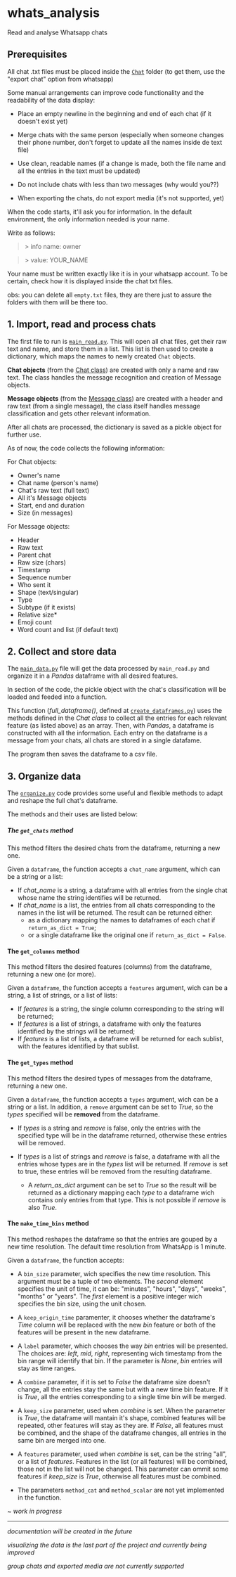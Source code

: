 # whats_analysis
Read and analyse Whatsapp chats

## Prerequisites

All chat .txt files must be placed inside the [`Chat`](./Chats/ "Chat folder") folder (to get them, use the "export chat" option from whatsapp)

Some manual arrangements can improve code functionality and the readability of the data display:
- Place an empty newline in the beginning and end of each chat (if it doesn't exist yet)
- Merge chats with the same person (especially when someone changes their phone number, don't forget to update all the names inside de text file)
- Use clean, readable names (if a change is made, both the file name and all the entries in the text must be updated)

- Do not include chats with less than two messages (why would you??)
- When exporting the chats, do not export media (it's not supported, yet)

When the code starts, it'll ask you for information. In the default environment, the only information needed is your name.

Write as follows:
>\> info name: owner

>\> value: YOUR_NAME

Your name must be written exactly like it is in your whatsapp account. To be certain, check how it is displayed inside the chat txt files.

obs: you can delete all `empty.txt` files, they are there just to assure the folders with them will be there too.

## 1. Import, read and process chats

The first file to run is [`main_read.py`][mr].
This will open all chat files, get their raw text and name, and store them in a list.
This list is then used to create a dictionary, which maps the names to newly created `Chat` objects.

**Chat objects** (from the [Chat class][chat]) are created with only a name and raw text. The class handles the message recognition and creation of Message objects.

**Message objects** (from the [Message class][msg]) are created with a header and raw text (from a single message), the class itself handles message classification and gets other relevant information.

After all chats are processed, the dictionary is saved as a pickle object for further use.

As of now, the code collects the following information:

  For Chat objects:
  - Owner's name
  - Chat name (person's name)
  - Chat's raw text (full text)
  - All it's Message objects
  - Start, end and duration
  - Size (in messages)
  
  For Message objects:
  - Header
  - Raw text
  - Parent chat
  - Raw size (chars)
  - Timestamp
  - Sequence number
  - Who sent it
  - Shape (text/singular)
  - Type
  - Subtype (if it exists)
  - Relative size*
  - Emoji count
  - Word count and list (if default text)
  

## 2. Collect and store data

The [`main_data.py`][md] file will get the data processed by `main_read.py` and organize it in a _Pandas_ dataframe with all desired features.

In section of the code, the pickle object with the chat's classification will be loaded and feeded into a function.

This function (_full_dataframe()_, defined at [`create_dataframes.py`][cdf]) uses the methods defined in the _Chat class_ to collect all the entries for each relevant feature (as listed above) as an array. Then, with _Pandas_, a dataframe is constructed with all the information. Each entry on the dataframe is a message from your chats, all chats are stored in a single datafame.

The program then saves the dataframe to a csv file.


## 3. Organize data

The [`organize.py`][org] code provides some useful and flexible methods to adapt and reshape the full chat's dataframe.

The methods and their uses are listed below:

##### The `get_chats` method

This method filters the desired chats from the dataframe, returning a new one.

Given a `dataframe`, the function accepts a `chat_name` argument, which can be a string or a list:
+ If *chat_name* is a string, a dataframe with all entries from the single chat whose name the string identifies will be returned.
+ If *chat_name* is a list, the entries from all chats corresponding to the names in the list will be returned. The result can be returned either:
  - as a dictionary mapping the names to dataframes of each chat if `return_as_dict = True`;
  - or a single dataframe like the original one if `return_as_dict = False`.

#### The `get_columns` method

This method filters the desired features (columns) from the dataframe, returning a new one (or more).

Given a `dataframe`, the function accepts a `features` argument, wich can be a string, a list of strings, or a list of lists:
+ If _features_ is a string, the single column corresponding to the string will be returned;
+ If _features_ is a list of strings, a dataframe with only the features identified by the strings will be returned;
+ If _features_ is a list of lists, a dataframe will be returned for each sublist, with the features identified by that sublist.

#### The `get_types` method

This method filters the desired types of messages from the dataframe, returning a new one.

Given a `dataframe`, the function accepts a `types` argument, wich can be a string or a list. In addition, a `remove` argument can be set to _True_, so the _types_ specified will be __removed__ from the dataframe.

+ If _types_ is a string and _remove_ is false, only the entries with the specified type will be in the dataframe returned, otherwise these entries will be removed.

+ If _types_ is a list of strings and _remove_ is false, a dataframe with all the entries whose types are in the _types_ list will be returned. If _remove_ is set to true, these entries will be removed from the resulting dataframe.
  - A *return_as_dict* argument can be set to _True_ so the result will be returned as a dictionary mapping each _type_ to a dataframe wich contains only entries from that type. This is not possible if _remove_ is also _True_.
  
#### The `make_time_bins` method

This method reshapes the dataframe so that the entries are gouped by a new time resolution. The default time resolution from WhatsApp is 1 minute.

Given a `dataframe`, the function accepts:

+ A `bin_size` parameter, wich specifies the new time resolution. This argument must be a tuple of two elements. The _second_ element specifies the unit of time, it can be: "minutes", "hours", "days", "weeks", "months" or "years". The _first_ element is a positive integer wich specifies the bin size, using the unit chosen.

+ A `keep_origin_time` paramenter, it chooses whether the dataframe's _Time_ column will be replaced with the new _bin_ feature or both of the features will be present in the new dataframe.

+ A `label` parameter, which chooses the way _bin_ entries will be presented. The choices are: _left_, _mid_, _right_, representing wich timestamp from the bin range will identify that bin. If the parameter is _None_, _bin_ entries will stay as time ranges.

+ A `combine` parameter, if it is set to _False_ the dataframe size doesn't change, all the entries stay the same but with a new time bin feature. If it is _True_, all the entries corresponding to a single time bin will be merged.

+ A `keep_size` parameter, used when _combine_ is set. When the parameter is _True_, the dataframe will mantain it's shape, combined features will be repeated, other features will stay as they are. If _False_, all features must be combined, and the shape of the dataframe changes, all entries in the same bin are merged into one.

+ A `features` parameter, used when _combine_ is set, can be the string "all", or a list of _features_. Features in the list (or all features) will be combined, those not in the list will not be changed. This parameter can ommit some features if *keep_size* is _True_, otherwise all features must be combined.

+ The parameters `method_cat` and `method_scalar` are not yet implemented in the function.


~ _work in progress_



______________________________________________________________________________

_documentation will be created in the future_

_visualizing the data is the last part of the project and currently being improved_

*group chats and exported media are not currently supported*

[//]: # (References go here)

[mr]: ./main_read.py (main_read.py file)
[md]: ./main_data.py (main_data.py file)
[chat]: ./chat.py (Chat class definition)
[msg]: ./message.py (Message class definition)
[org]: ./organize.py (organize.py file)
[cdf]: ./create_dataframes.py (full_dataframe method definition)
